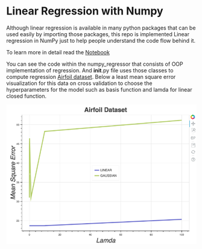 # Linear Regression with Numpy
Although linear regression is available in many python packages that can be used easily by importing those packages, this repo is implemented Linear regression in NumPy just to help people understand the code flow behind it.

To learn more in detail read the [Notebook](https://github.com/nishanthgandhidoss/Linear-Regression-with-Numpy/blob/master/Regression_Nishanth_Gandhidoss.ipynb)

You can see the code within the numpy_regressor that consists of OOP implementation of regression. And __init__.py file uses those classes to compute regression [Airfoil dataset](https://archive.ics.uci.edu/ml/datasets/Airfoil+Self-Noise). Below a least mean square error visualization for this data on cross validation to choose the hyperparameters for the model such as basis function and lamda for linear closed function.

<img src="https://github.com/nishanthgandhidoss/Linear-Regression-with-Numpy/blob/master/image/Airfoil%20dataset%20lmse%20analysis.png" alt="Airfoil dataset" align = "center"/>
